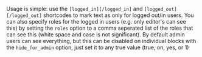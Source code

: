 Usage is simple: use the `[logged_in][/logged_in]` and `[logged_out][/logged_out]` shortcodes to
mark text as only for logged out/in users. You can also specify roles for the logged in users
(e.g. only editor's can see this) by setting the `roles` option to a comma seperated list of the
roles that can see this (white space and case is not significant). By default admin users can see
everything, but this can be disabled on individual blocks with the `hide_for_admin` option, just
set it to any true value (true, on, yes, or 1)
